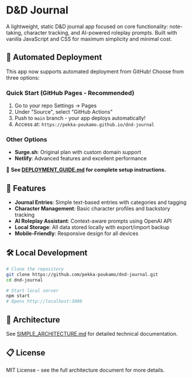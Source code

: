 # D&D Journal

A lightweight, static D&D journal app focused on core functionality: note-taking, character tracking, and AI-powered roleplay prompts. Built with vanilla JavaScript and CSS for maximum simplicity and minimal cost.

## 🚀 Automated Deployment

This app now supports automated deployment from GitHub! Choose from three options:

### Quick Start (GitHub Pages - Recommended)
1. Go to your repo Settings → Pages
2. Under "Source", select "GitHub Actions"  
3. Push to `main` branch - your app deploys automatically!
4. Access at: `https://pekka-poukamo.github.io/dnd-journal`

### Other Options
- **Surge.sh**: Original plan with custom domain support
- **Netlify**: Advanced features and excellent performance

📖 **See [DEPLOYMENT_GUIDE.md](DEPLOYMENT_GUIDE.md) for complete setup instructions.**

## 🎯 Features

- **Journal Entries**: Simple text-based entries with categories and tagging
- **Character Management**: Basic character profiles and backstory tracking  
- **AI Roleplay Assistant**: Context-aware prompts using OpenAI API
- **Local Storage**: All data stored locally with export/import backup
- **Mobile-Friendly**: Responsive design for all devices

## 🛠 Local Development

```bash
# Clone the repository
git clone https://github.com/pekka-poukamo/dnd-journal.git
cd dnd-journal

# Start local server
npm start
# Opens http://localhost:3000
```

## 📁 Architecture

See [SIMPLE_ARCHITECTURE.md](SIMPLE_ARCHITECTURE.md) for detailed technical documentation.

## 📋 License

MIT License - see the full architecture document for more details.